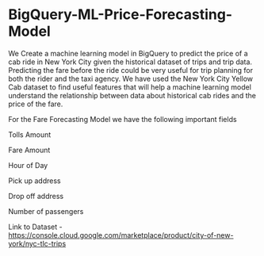 # BigQuery-ML-Price-Forecasting-Model
We Create a machine learning model in BigQuery to predict the price of a cab ride in New York City given the historical dataset of trips and trip data. Predicting the fare before the ride could be very useful for trip planning for both the rider and the taxi agency.
We have used the New York City Yellow Cab dataset to find useful features that will help a machine learning model understand the relationship between data about historical cab rides and the price of the fare.

For the Fare Forecasting Model we have the following important fields

Tolls Amount

Fare Amount

Hour of Day

Pick up address

Drop off address

Number of passengers

Link to Dataset - https://console.cloud.google.com/marketplace/product/city-of-new-york/nyc-tlc-trips
